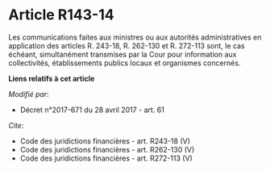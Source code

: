 # Article R143-14

Les communications faites aux ministres ou aux autorités administratives en application des articles R. 243-18, R. 262-130 et
R. 272-113 sont, le cas échéant, simultanément transmises par la Cour pour information aux collectivités, établissements
publics locaux et organismes concernés.

**Liens relatifs à cet article**

_Modifié par_:

  - Décret n°2017-671 du 28 avril 2017 - art. 61

_Cite_:

  - Code des juridictions financières - art. R243-18 (V)
  - Code des juridictions financières - art. R262-130 (V)
  - Code des juridictions financières - art. R272-113 (V)
